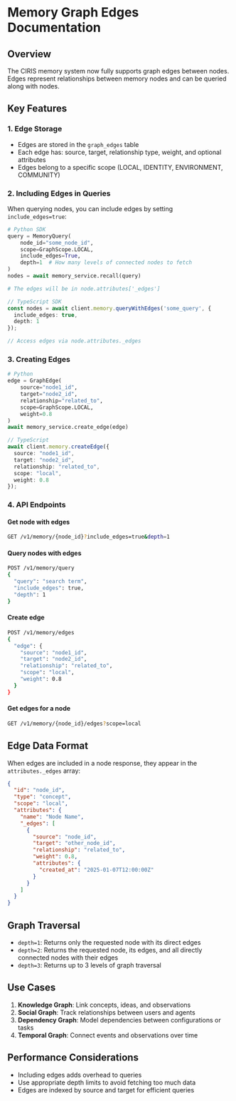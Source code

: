 # Memory Graph Edges Documentation

## Overview

The CIRIS memory system now fully supports graph edges between nodes. Edges represent relationships between memory nodes and can be queried along with nodes.

## Key Features

### 1. Edge Storage
- Edges are stored in the `graph_edges` table
- Each edge has: source, target, relationship type, weight, and optional attributes
- Edges belong to a specific scope (LOCAL, IDENTITY, ENVIRONMENT, COMMUNITY)

### 2. Including Edges in Queries

When querying nodes, you can include edges by setting `include_edges=true`:

```python
# Python SDK
query = MemoryQuery(
    node_id="some_node_id",
    scope=GraphScope.LOCAL,
    include_edges=True,
    depth=1  # How many levels of connected nodes to fetch
)
nodes = await memory_service.recall(query)

# The edges will be in node.attributes['_edges']
```

```typescript
// TypeScript SDK
const nodes = await client.memory.queryWithEdges('some_query', {
  include_edges: true,
  depth: 1
});

// Access edges via node.attributes._edges
```

### 3. Creating Edges

```python
# Python
edge = GraphEdge(
    source="node1_id",
    target="node2_id",
    relationship="related_to",
    scope=GraphScope.LOCAL,
    weight=0.8
)
await memory_service.create_edge(edge)
```

```typescript
// TypeScript
await client.memory.createEdge({
  source: "node1_id",
  target: "node2_id",
  relationship: "related_to",
  scope: "local",
  weight: 0.8
});
```

### 4. API Endpoints

#### Get node with edges
```bash
GET /v1/memory/{node_id}?include_edges=true&depth=1
```

#### Query nodes with edges
```bash
POST /v1/memory/query
{
  "query": "search term",
  "include_edges": true,
  "depth": 1
}
```

#### Create edge
```bash
POST /v1/memory/edges
{
  "edge": {
    "source": "node1_id",
    "target": "node2_id",
    "relationship": "related_to",
    "scope": "local",
    "weight": 0.8
  }
}
```

#### Get edges for a node
```bash
GET /v1/memory/{node_id}/edges?scope=local
```

## Edge Data Format

When edges are included in a node response, they appear in the `attributes._edges` array:

```json
{
  "id": "node_id",
  "type": "concept",
  "scope": "local",
  "attributes": {
    "name": "Node Name",
    "_edges": [
      {
        "source": "node_id",
        "target": "other_node_id",
        "relationship": "related_to",
        "weight": 0.8,
        "attributes": {
          "created_at": "2025-01-07T12:00:00Z"
        }
      }
    ]
  }
}
```

## Graph Traversal

- `depth=1`: Returns only the requested node with its direct edges
- `depth=2`: Returns the requested node, its edges, and all directly connected nodes with their edges
- `depth=3`: Returns up to 3 levels of graph traversal

## Use Cases

1. **Knowledge Graph**: Link concepts, ideas, and observations
2. **Social Graph**: Track relationships between users and agents
3. **Dependency Graph**: Model dependencies between configurations or tasks
4. **Temporal Graph**: Connect events and observations over time

## Performance Considerations

- Including edges adds overhead to queries
- Use appropriate depth limits to avoid fetching too much data
- Edges are indexed by source and target for efficient queries

